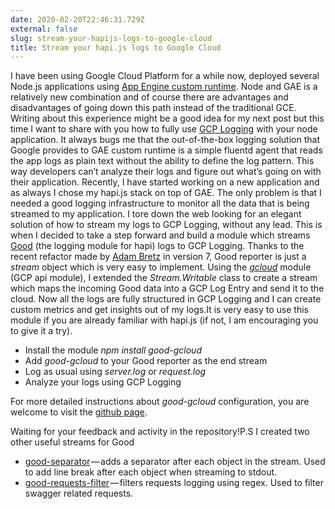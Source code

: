 ```yaml
---
date: 2020-02-20T22:46:31.729Z
external: false
slug: stream-your-hapijs-logs-to-google-cloud
title: Stream your hapi.js logs to Google Cloud
---
```


I have been using Google Cloud Platform for a while now, deployed several Node.js applications using [App Engine custom runtime](https://cloud.google.com/appengine/docs/flexible/). Node and GAE is a relatively new combination and of course there are advantages and disadvantages of going down this path instead of the traditional GCE. Writing about this experience might be a good idea for my next post but this time I want to share with you how to fully use [GCP Logging](https://cloud.google.com/logging/) with your node application. It always bugs me that the out-of-the-box logging solution that Google provides to GAE custom runtime is a simple fluentd agent that reads the app logs as plain text without the ability to define the log pattern. This way developers can’t analyze their logs and figure out what’s going on with their application. Recently, I have started working on a new application and as always I chose my hapi.js stack on top of GAE. The only problem is that I needed a good logging infrastructure to monitor all the data that is being streamed to my application. I tore down the web looking for an elegant solution of how to stream my logs to GCP Logging, without any lead. This is when I decided to take a step forward and build a module which streams [Good](https://github.com/hapijs/good) (the logging module for hapi) logs to GCP Logging. Thanks to the recent refactor made by [Adam Bretz](https://medium.com/u/f785405c3902) in version 7, Good reporter is just a _stream_ object which is very easy to implement. Using the [_gcloud_](https://github.com/GoogleCloudPlatform/gcloud-node) module (GCP api module), I extended the _Stream.Writable_ class to create a stream which maps the incoming Good data into a GCP Log Entry and send it to the cloud. Now all the logs are fully structured in GCP Logging and I can create custom metrics and get insights out of my logs.It is very easy to use this module if you are already familiar with hapi.js (if not, I am encouraging you to give it a try).

*   Install the module _npm install good-gcloud_
*   Add _good-gcloud_ to your Good reporter as the end stream
*   Log as usual using _server.log_ or _request.log_
*   Analyze your logs using GCP Logging

For more detailed instructions about _good-gcloud_ configuration, you are welcome to visit the [github page](http://bit.ly/1Y0tWIS).

Waiting for your feedback and activity in the repository!P.S I created two other useful streams for Good

*   [good-separator](http://bit.ly/21n0zlR) — adds a separator after each object in the stream. Used to add line break after each object when streaming to stdout.
*   [good-requests-filter](http://bit.ly/1VFQbpN) — filters requests logging using regex. Used to filter swagger related requests.

